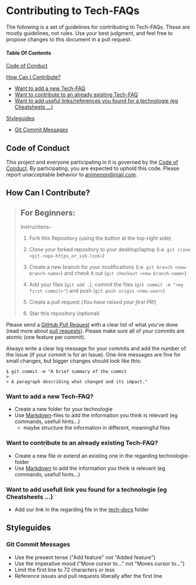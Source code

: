 
# Contributing to Tech-FAQs

The following is a set of guidelines for contributing to Tech-FAQs.
These are mostly guidelines, not rules. Use your best judgment, and feel free to propose changes to this document in a pull request.

#### Table Of Contents

[Code of Conduct](#code-of-conduct)

[How Can I Contribute?](#how-can-i-contribute)
* [Want to add a new Tech-FAQ](#want-to-add-a-new-tech-faq)
* [Want to contribute to an already existing Tech-FAQ](#contribute-to-an-already-existing-tech-faq)
* [Want to add useful links/references you found for a technologie (eg Cheatsheets ...)](#want-to-add-usefull-link-you-found-for-a-technologie-eg-cheatsheets)

[Styleguides](#styleguides)
* [Git Commit Messages](#git-commit-messages)


## Code of Conduct

This project and everyone participating in it is governed by the [Code of Conduct](CODE_OF_CONDUCT.md). By participating, you are expected to uphold this code. Please report unacceptable behavior to [animenon@mail.com](mailto:animenon@mail.com).

## How Can I Contribute?

> ## For Beginners:
>
> Instructions-
>
> 1. Fork this Repository (using the button at the top-right side)
>     
> 2. Clone your forked repository to your desktop/laptop (i.e. `git clone <git-repo-https_or_ssh-link>`)
> 3. Create a new branch for your modifications (i.e. `git branch <new-branch-name>`) and check it out (`git checkout <new-branch-name>`)
> 4. Add your files (`git add .`), commit the files (`git commit -m "<my first commit>"`) and push (`git push origin <new-user>`)
> 5. Create a pull request (*You have raised your first PR!*)
> 6. Star this repository (optional)


Please send a [GitHub Pull Request](https://github.com/animenon/Tech-FAQs/pull/new/master) with a clear list of what you've done (read more about [pull requests](http://help.github.com/pull-requests/)). Please make sure all of your commits are atomic (one feature per commit).

Always write a clear log message for your commits and add the number of the Issue (if your commit is for an Issue). One-line messages are fine for small changes, but bigger changes should look like this:

    $ git commit -m "A brief summary of the commit
    > 
    > A paragraph describing what changed and its impact."

### Want to add a new Tech-FAQ?

* Create a new folder for your technologie
* Use [Markdown](https://help.github.com/articles/getting-started-with-writing-and-formatting-on-github/)-files to add the information you think is relevant (eg commands, usefull hints...)
  * maybe structure the information in different, meaningful files

### Want to contribute to an already existing Tech-FAQ?

* Create a new file or extend an existing one in the regarding technologie-folder
* Use [Markdown](https://help.github.com/articles/getting-started-with-writing-and-formatting-on-github/)  to add the information you think is relevant (eg commands, usefull hints...)

### Want to add usefull link you found for a technologie (eg Cheatsheets ...)

* Add our link in the regarding file in the [tech-docs](tech-docs) folder

## Styleguides

### Git Commit Messages

* Use the present tense ("Add feature" not "Added feature")
* Use the imperative mood ("Move cursor to..." not "Moves cursor to...")
* Limit the first line to 72 characters or less
* Reference issues and pull requests liberally after the first line
